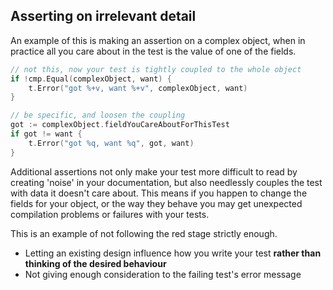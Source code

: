 ## Asserting on irrelevant detail

An example of this is making an assertion on a complex object, when in practice all you care about in the test is the value of one of the fields.

```go
// not this, now your test is tightly coupled to the whole object
if !cmp.Equal(complexObject, want) {
	t.Error("got %+v, want %+v", complexObject, want)
}

// be specific, and loosen the coupling
got := complexObject.fieldYouCareAboutForThisTest
if got != want {
	t.Error("got %q, want %q", got, want)
}
```

Additional assertions not only make your test more difficult to read by creating 'noise' in your documentation, but also needlessly couples the test with data it doesn't care about. This means if you happen to change the fields for your object, or the way they behave you may get unexpected compilation problems or failures with your tests.

This is an example of not following the red stage strictly enough.

- Letting an existing design influence how you write your test **rather than thinking of the desired behaviour**
- Not giving enough consideration to the failing test's error message


